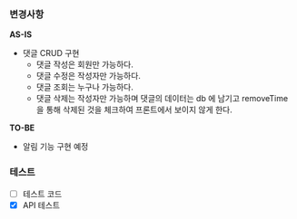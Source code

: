 ### 변경사항
<!-- 이 PR에서 어떤점들이 변경되었는지 기술해주세요. 가급적이면 as-is, to-be를 활용해서 작성해주세요.  -->
**AS-IS**

- 댓글 CRUD 구현
    - 댓글 작성은 회원만 가능하다.
    - 댓글 수정은 작성자만 가능하다.
    - 댓글 조회는 누구나 가능하다.
    - 댓글 삭제는 작성자만 가능하며 댓글의 데이터는 db 에 남기고 removeTime 을 통해 삭제된 것을 체크하여 프론트에서 보이지 않게 한다.

**TO-BE**

- 알림 기능 구현 예정

### 테스트
<!-- 본 변경사항이 테스트가 되었는지 기술해주세요 --> 
- [ ] 테스트 코드
- [X] API 테스트 